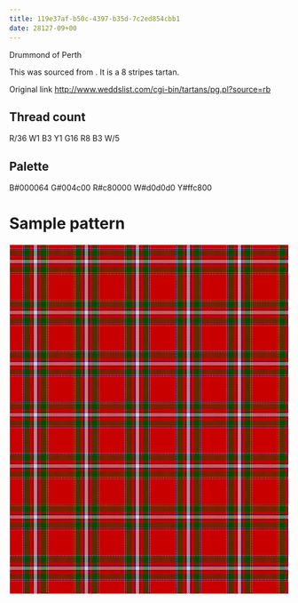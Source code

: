 ```yaml
---
title: 119e37af-b50c-4397-b35d-7c2ed854cbb1
date: 28127-09+00
---
```

Drummond of Perth

This was sourced from <no value>.  It is a 8 stripes tartan.

Original link http://www.weddslist.com/cgi-bin/tartans/pg.pl?source=rb

## Thread count
R/36 W1 B3 Y1 G16 R8 B3 W/5

## Palette
B#000064 G#004c00 R#c80000 W#d0d0d0 Y#ffc800

# Sample pattern

![Tartan detail](tartan.png "R/36 W1 B3 Y1 G16 R8 B3 W/5 tartan")